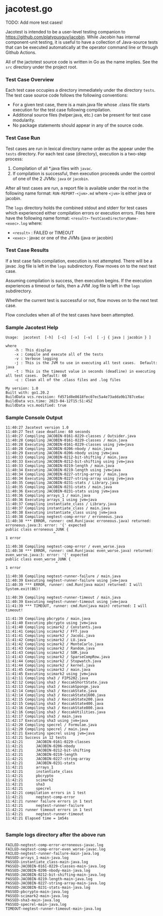# jacotest.go

TODO: Add more test cases!

Jacotest is intended to be a user-level testing companion to https://github.com/platypusguy/jacobin. 
While Jacobin has internal component-unit testing, it is useful to have a collection of Java-source tests that can be executed automatically 
at the operator command line or through Github Actions.

All of the jactotest source code is written in Go as the name implies.  See the ```src``` directory under the project root.

### Test Case Overview

Each test case occupies a directory immediately under the directory ```tests```.  The test case source code follows the following conventions:
* For a given test case, there is a main.java file whose .class file starts execution for the test case following compilation.
* Additional source files (helper.java, etc.) can be present for test case modularity.
* No package statements should appear in any of the source code.

### Test Case Run

Test cases are run in lexical directory name order as the appear under the ```tests``` directory.  For each test case (directory), execution is a two-step process:
1) Compilation of all *.java files with ```javac```.
2) If compilation is successful, then execution proceeds under the control of one of the 2 JVMs: ```java``` or ```jacobin```.

After all test cases are run, a report file is available under the root in the following name format: ```RUN-REPORT-<jvm>.md``` where ```<jvm>``` is either java or jacobin. 

The ```logs``` directory holds the combined stdout and stderr for test cases which experienced either compilation errors or execution errors.  Files here have the following name format: ```<result>-TestCaseDirectoryName-<exec>.log``` where:
* ```<result>``` : FAILED or TIMEOUT
* ```<exec>``` : javac or one of the JVMs (java or jacobin)

### Test Case Results

If a test case fails compilation, execution is not attempted.  There will be a javac .log file is left in the ```logs``` subdirectory.  Flow moves on to the next test case.

Assuming compilation is success, then execution begins.  If the execution experiences a timeout or fails, then a JVM .log file is left in the ```logs``` subdirectory.  

Whether the current test is successful or not, flow moves on to the next test case.  

Flow concludes when all of the test cases have been attempted.

### Sample Jacotest Help

```
Usage:  jacotest  [-h]  [-c]  [-x]  [-v]  [ -j { java | jacobin } ]

where
	-h : This display
	-x : Compile and execute all of the tests
	-v : Verbose logging
	-j : This is the JVM to use in executing all test cases.  Default: java
	-t : This is the timeout value in seconds (deadline) in executing all test cases.  Default: 60
	-c : Clean all of the .class files and .log files

My version: 1.0
Built with: go1.20.2
BuildData vcs.revision: fd571d8e8618fec07ec5a4e73adda9b1787ce6ac
BuildData vcs.time: 2023-04-12T15:51:45Z
BuildData vcs.modified: true

```

### Sample Console Output

```
11:40:27 Jacotest version 1.0
11:40:27 Test case deadline: 60 seconds
11:40:27 Compiling JACOBIN-0161-0229-classes / Outsider.java
11:40:28 Compiling JACOBIN-0161-0229-classes / main.java
11:40:28 Executing JACOBIN-0161-0229-classes using jvm=java
11:40:28 Compiling JACOBIN-0206-nbody / main.java
11:40:29 Executing JACOBIN-0206-nbody using jvm=java
11:40:33 Compiling JACOBIN-0212-bit-shifting / main.java
11:40:33 Executing JACOBIN-0212-bit-shifting using jvm=java
11:40:33 Compiling JACOBIN-0219-length / main.java
11:40:34 Executing JACOBIN-0219-length using jvm=java
11:40:34 Compiling JACOBIN-0227-string-array / main.java
11:40:34 Executing JACOBIN-0227-string-array using jvm=java
11:40:35 Compiling JACOBIN-0231-stats / Library.java
11:40:35 Compiling JACOBIN-0231-stats / main.java
11:40:36 Executing JACOBIN-0231-stats using jvm=java
11:40:36 Compiling arrays_1 / main.java
11:40:36 Executing arrays_1 using jvm=java
11:40:37 Compiling instantiate_class / Library.java
11:40:37 Compiling instantiate_class / main.java
11:40:38 Executing instantiate_class using jvm=java
11:40:38 Compiling negtest-comp-error / erroneous.java
11:40:38 *** ERROR, runner: cmd.Run(javac erroneous.java) returned: erroneous.java:3: error: '{' expected
public class erroneous JUNK {
                      ^
1 error

11:40:38 Compiling negtest-comp-error / even_worse.java
11:40:38 *** ERROR, runner: cmd.Run(javac even_worse.java) returned: even_worse.java:3: error: '{' expected
public class even_worse JUNK {
                       ^
1 error

11:40:38 Compiling negtest-runner-failure / main.java
11:40:39 Executing negtest-runner-failure using jvm=java
11:40:39 *** ERROR, runner: cmd.Run(java main) returned: I will System.exit(86)!

11:40:39 Compiling negtest-runner-timeout / main.java
11:40:39 Executing negtest-runner-timeout using jvm=java
11:41:39 *** TIMEOUT, runner: cmd.Run(java main) returned: I will timeout!

11:41:39 Compiling pbcrypto / main.java
11:41:40 Executing pbcrypto using jvm=java
11:41:40 Compiling scimark2 / Constants.java
11:41:41 Compiling scimark2 / FFT.java
11:41:41 Compiling scimark2 / Jacobi.java
11:41:42 Compiling scimark2 / LU.java
11:41:42 Compiling scimark2 / MonteCarlo.java
11:41:43 Compiling scimark2 / Random.java
11:41:43 Compiling scimark2 / SOR.java
11:41:43 Compiling scimark2 / SparseCompRow.java
11:41:44 Compiling scimark2 / Stopwatch.java
11:41:44 Compiling scimark2 / kernel.java
11:41:45 Compiling scimark2 / main.java
11:41:45 Executing scimark2 using jvm=java
11:42:11 Compiling sha3 / FIPS202.java
11:42:12 Compiling sha3 / KeccakShortState.java
11:42:13 Compiling sha3 / KeccakSponge.java
11:42:14 Compiling sha3 / KeccakState.java
11:42:14 Compiling sha3 / KeccakState1600.java
11:42:15 Compiling sha3 / KeccakState200.java
11:42:15 Compiling sha3 / KeccakState400.java
11:42:16 Compiling sha3 / KeccakState800.java
11:42:16 Compiling sha3 / KeccakUtilities.java
11:42:17 Compiling sha3 / main.java
11:42:17 Executing sha3 using jvm=java
11:42:20 Compiling specrel / Formulae.java
11:42:20 Compiling specrel / main.java
11:42:21 Executing specrel using jvm=java
11:42:21 Success in 12 tests
11:42:21      JACOBIN-0161-0229-classes
11:42:21      JACOBIN-0206-nbody
11:42:21      JACOBIN-0212-bit-shifting
11:42:21      JACOBIN-0219-length
11:42:21      JACOBIN-0227-string-array
11:42:21      JACOBIN-0231-stats
11:42:21      arrays_1
11:42:21      instantiate_class
11:42:21      pbcrypto
11:42:21      scimark2
11:42:21      sha3
11:42:21      specrel
11:42:21 compilation errors in 1 test
11:42:21      negtest-comp-error
11:42:21 runner failure errors in 1 test
11:42:21      negtest-runner-failure
11:42:21 runner timeout errors in 1 test
11:42:21      negtest-runner-timeout
11:42:21 Elapsed time = 1m54s


```
### Sample logs directory after the above run
```
FAILED-negtest-comp-error-erroneous-javac.log
FAILED-negtest-comp-error-even_worse-javac.log
FAILED-negtest-runner-failure-main-java.log
PASSED-arrays_1-main-java.log
PASSED-instantiate_class-main-java.log
PASSED-JACOBIN-0161-0229-classes-main-java.log
PASSED-JACOBIN-0206-nbody-main-java.log
PASSED-JACOBIN-0212-bit-shifting-main-java.log
PASSED-JACOBIN-0219-length-main-java.log
PASSED-JACOBIN-0227-string-array-main-java.log
PASSED-JACOBIN-0231-stats-main-java.log
PASSED-pbcrypto-main-java.log
PASSED-scimark2-main-java.log
PASSED-sha3-main-java.log
PASSED-specrel-main-java.log
TIMEOUT-negtest-runner-timeout-main-java.log
```
 
